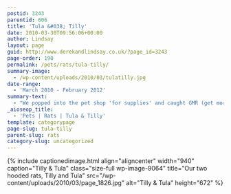 ```yaml
---
postid: 3243
parentid: 606
title: 'Tula &#038; Tilly'
date: 2010-03-30T09:56:06+00:00
author: Lindsay
layout: page
guid: http://www.derekandlindsay.co.uk/?page_id=3243
page-order: 190
permalink: /pets/rats/tula-tilly/
summary-image:
  - /wp-content/uploads/2010/03/tulatilly.jpg
date-range:
  - 'March 2010 - February 2012'
summary-text:
  - "We popped into the pet shop 'for supplies' and caught GMR (get more rats). In our defence Tula and Tilly were just too cute to resist.  After only one short year with our darling Tula, we took extra special care of Tilly and spoilt her to bits."
_aioseop_title:
  - 'Pets | Rats | Tula & Tilly'
template: categorypage
page-slug: tula-tilly
parent-slug: rats
category-slug: uncategorized
---
```

{% include captionedimage.html align="aligncenter" width="940" caption="Tilly & Tula" class="size-full wp-image-9064" title="Our two hooded rats, Tilly and Tula" src="/wp-content/uploads/2010/03/page_1826.jpg" alt="Tilly & Tula" height="672" %} 

<p style="text-align: center;">